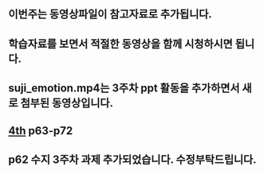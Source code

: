 ## 이번주는 동영상파일이 참고자료로 추가됩니다.
## 학습자료를 보면서 적절한 동영상을 함께 시청하시면 됩니다.
## suji_emotion.mp4는 3주차 ppt 활동을 추가하면서 새로 첨부된 동영상입니다.
## [4th](https://drive.google.com/file/d/1FInsqDT4BQ_wmYilo-5zqx6GbCxxW_vO/view?usp=sharing) p63-p72
## p62 수지 3주차 과제 추가되었습니다. 수정부탁드립니다.
